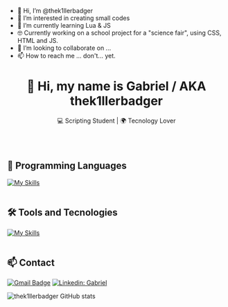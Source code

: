 - 👋 Hi, I’m @thek1llerbadger
- 👀 I’m interested in creating small codes
- 🌱 I’m currently learning Lua & JS
- 🤓 Currently working on a school project for a "science fair", using CSS, HTML and JS. 
- 💞️ I’m looking to collaborate on ... 
- 📫 How to reach me ... don't... yet.

<!---
thek1llerbadger/thek1llerbadger is a ✨ special ✨ repository because its `README.md` (this file) appears on your GitHub profile.
You can click the Preview link to take a look at your changes.
--->

<h1 align="center">👋 Hi, my name is Gabriel / AKA thek1llerbadger </h1>

<p align="center">
  💻 Scripting Student | 🌍 Tecnology Lover
</p><br><br>


## 🚀 Programming Languages
[![My Skills](https://skillicons.dev/icons?i=javascript,lua,python)](https://skillicons.dev)<br><br>

## 🛠️ Tools and Tecnologies
[![My Skills](https://skillicons.dev/icons?i=vscode,github)](https://skillicons.dev)<br><br>

## 📫 Contact

[![Gmail Badge](https://img.shields.io/badge/-gabrieldossantosmartins05@gmail.com-006bed?style=flat-square&logo=Gmail&logoColor=white&link=mailto:gabrieldossantosmartins05@gmail.com)](mailto:gabrieldossantosmartins05@gmail.com)
[![Linkedin: Gabriel](https://img.shields.io/badge/-Gabriel_Martins-blue?style=flat-square&logo=Linkedin&logoColor=white&link=https://https://www.linkedin.com/in/gabriel-martins-07a0b22b1/)](https://www.linkedin.com/in/gabriel-martins-07a0b22b1/)


![thek1llerbadger GitHub stats](https://github-readme-stats.vercel.app/api?username=thek1llerbadger&show_icons=true&theme=radical)
